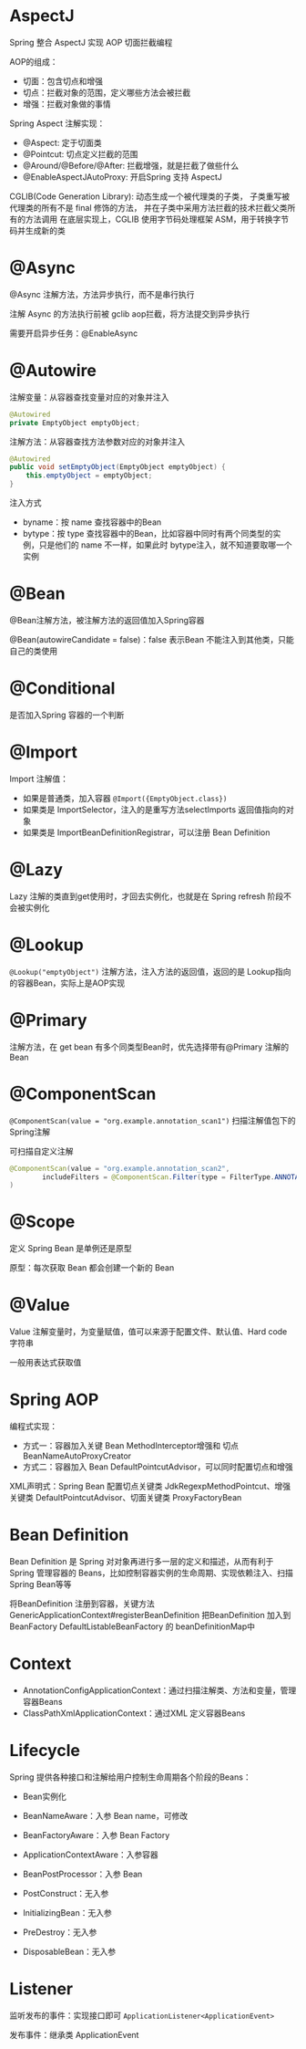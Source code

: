 # AspectJ

Spring 整合 AspectJ 实现 AOP 切面拦截编程



AOP的组成：

- 切面：包含切点和增强
- 切点：拦截对象的范围，定义哪些方法会被拦截
- 增强：拦截对象做的事情



Spring Aspect 注解实现：

- @Aspect: 定于切面类
- @Pointcut: 切点定义拦截的范围
- @Around/@Before/@After: 拦截增强，就是拦截了做些什么
- @EnableAspectJAutoProxy: 开启Spring 支持 AspectJ



CGLIB(Code Generation Library): 动态生成一个被代理类的子类，
子类重写被代理类的所有不是 final 修饰的方法，
并在子类中采用方法拦截的技术拦截父类所有的方法调用
在底层实现上，CGLIB 使用字节码处理框架 ASM，用于转换字节码并生成新的类



# @Async

@Async 注解方法，方法异步执行，而不是串行执行

注解 Async 的方法执行前被 gclib aop拦截，将方法提交到异步执行



需要开启异步任务：@EnableAsync



# @Autowire

注解变量：从容器查找变量对应的对象并注入

```java
@Autowired
private EmptyObject emptyObject;
```



注解方法：从容器查找方法参数对应的对象并注入

```java
@Autowired
public void setEmptyObject(EmptyObject emptyObject) {
    this.emptyObject = emptyObject;
}
```



注入方式

- byname：按 name 查找容器中的Bean
- bytype：按 type 查找容器中的Bean，比如容器中同时有两个同类型的实例，只是他们的 name 不一样，如果此时 bytype注入，就不知道要取哪一个实例



# @Bean

@Bean注解方法，被注解方法的返回值加入Spring容器

@Bean(autowireCandidate = false)：false 表示Bean 不能注入到其他类，只能自己的类使用



# @Conditional

是否加入Spring 容器的一个判断



# @Import

Import 注解值：

- 如果是普通类，加入容器 `@Import({EmptyObject.class})`
- 如果类是 ImportSelector，注入的是重写方法selectImports 返回值指向的对象
- 如果类是 ImportBeanDefinitionRegistrar，可以注册 Bean Definition



# @Lazy

Lazy 注解的类直到get使用时，才回去实例化，也就是在 Spring refresh 阶段不会被实例化



# @Lookup

`@Lookup("emptyObject")` 注解方法，注入方法的返回值，返回的是 Lookup指向的容器Bean，实际上是AOP实现



# @Primary

注解方法，在 get bean 有多个同类型Bean时，优先选择带有@Primary 注解的Bean



# @ComponentScan

`@ComponentScan(value = "org.example.annotation_scan1")` 扫描注解值包下的 Spring注解

可扫描自定义注解

```java
@ComponentScan(value = "org.example.annotation_scan2",
        includeFilters = @ComponentScan.Filter(type = FilterType.ANNOTATION, value = MyComponent.class)
)
```



# @Scope

定义 Spring Bean 是单例还是原型

原型：每次获取 Bean 都会创建一个新的 Bean



# @Value

Value 注解变量时，为变量赋值，值可以来源于配置文件、默认值、Hard code 字符串

一般用表达式获取值



# Spring AOP

编程式实现：

- 方式一：容器加入关键 Bean MethodInterceptor增强和 切点BeanNameAutoProxyCreator
- 方式二：容器加入 Bean DefaultPointcutAdvisor，可以同时配置切点和增强



XML声明式：Spring Bean 配置切点关键类 JdkRegexpMethodPointcut、增强关键类 DefaultPointcutAdvisor、切面关键类 ProxyFactoryBean



# Bean Definition

Bean Definition 是 Spring 对对象再进行多一层的定义和描述，从而有利于 Spring 管理容器的 Beans，比如控制容器实例的生命周期、实现依赖注入、扫描Spring Bean等等



将BeanDefinition 注册到容器，关键方法 GenericApplicationContext#registerBeanDefinition 把BeanDefinition 加入到 BeanFactory DefaultListableBeanFactory 的 beanDefinitionMap中



# Context



- AnnotationConfigApplicationContext：通过扫描注解类、方法和变量，管理容器Beans
- ClassPathXmlApplicationContext：通过XML 定义容器Beans



# Lifecycle

Spring 提供各种接口和注解给用户控制生命周期各个阶段的Beans：

- Bean实例化

- BeanNameAware：入参 Bean name，可修改
- BeanFactoryAware：入参 Bean Factory
- ApplicationContextAware：入参容器
- BeanPostProcessor：入参 Bean
- PostConstruct：无入参
- InitializingBean：无入参
- PreDestroy：无入参
- DisposableBean：无入参



# Listener

监听发布的事件：实现接口即可 `ApplicationListener<ApplicationEvent>`

发布事件：继承类 ApplicationEvent




